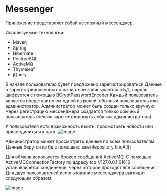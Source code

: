 # Messenger

Приложение представляет собой несложный мессенджер.

Используемые технологии:
- Maven
- Spring
- Hibernate
- PostgreSQL
- ActiveMQ
- Thymeleaf
- jQuery

В начале пользователю будет предложено зарегистрироваться
Данные о зарегестрированном пользователе записываются в БД, пароль шифруется с помощью BCryptPasswordEncoder 
Каждый пользователь является представителем одной из ролей: обычный пользователь или администратор.
Администратор может быть создан только вручную. Через регистрацию мессенджера создается только обычный пользователь (нельзя зарегестрировать себя как администратора)

У пользователя есть возможность выйти, просмотреть новости или присоединиться к чату.
![image](https://user-images.githubusercontent.com/45918469/179863139-7e894654-fdb8-454d-b3df-63cba893d91f.png)

Администратор может просмотреть данные по всем пользователям. Данные берутся из бд с помощью: userRepository.findAll()

Для обмена испольуется брокер сообщений ActiveMQ. С помощью ActiveMQConnectionFactory по адресу tcp://127.0.0.1:61616 устанавлиается соединение, через которое проходят все сообщения.
Для двух пользователей использование мессенджера выглядит следующим образом:

![image](https://user-images.githubusercontent.com/45918469/179863599-0ef3bf50-27e1-4d7a-b5e0-76a79eccf013.png)


